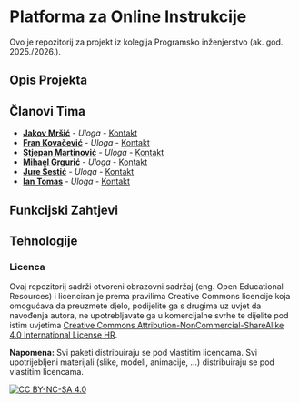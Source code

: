 # Platforma za Online Instrukcije

Ovo je repozitorij za projekt iz kolegija Programsko inženjerstvo (ak. god. 2025./2026.).

## Opis Projekta

## Članovi Tima

*   **[Jakov Mršić](https://github.com/Jakov207)** - *Uloga* - [Kontakt](mailto:jakov.mrsic@fer.unizg.hr)
*   **[Fran Kovačević](https://github.com/FranKovacevic)** - *Uloga* - [Kontakt](mailto:fran.kovacevic@fer.unizg.hr)
*   **[Stjepan Martinović](https://github.com/stjepanmmm)** - *Uloga* - [Kontakt](mailto:stjepan.martinovic@fer.unizg.hr)
*   **[Mihael Grgurić]()** - *Uloga* - [Kontakt](mailto:mihael.grguric@fer.unizg.hr)
*   **[Jure Šestić]()** - *Uloga* - [Kontakt](mailto:jure.sestic@fer.unizg.hr)
*   **[Ian Tomas]()** - *Uloga* - [Kontakt](mailto:ian.tomas@fer.unizg.hr)

## Funkcijski Zahtjevi

## Tehnologije

### Licenca

Ovaj repozitorij sadrži otvoreni obrazovni sadržaj (eng. Open Educational Resources) i licenciran je prema pravilima Creative Commons licencije koja omogućava da preuzmete djelo, podijelite ga s drugima uz uvjet da navođenja autora, ne upotrebljavate ga u komercijalne svrhe te dijelite pod istim uvjetima [Creative Commons Attribution-NonCommercial-ShareAlike 4.0 International License HR](https://creativecommons.org/licenses/by-nc-sa/4.0/deed.hr).

**Napomena:**
Svi paketi distribuiraju se pod vlastitim licencama. Svi upotrijebljeni materijali (slike, modeli, animacije, ...) distribuiraju se pod vlastitim licencama.

[![CC BY-NC-SA 4.0][cc-by-nc-sa-image]][cc-by-nc-sa]

[cc-by-nc-sa]: https://creativecommons.org/licenses/by-nc-sa/4.0/deed.hr
[cc-by-nc-sa-image]: https://licensebuttons.net/l/by-nc-sa/4.0/88x31.png
